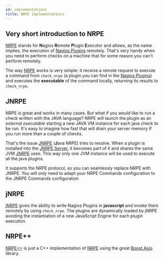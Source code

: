 ```yaml
---
id: implementations
title: NRPE Implementations
---
```


## Very short introduction to NRPE

[NRPE](https://github.com/NagiosEnterprises/nrpe) stands for **N**agios **R**emote **P**lugin **E**xecutor and allows, as
the name implies, the execution of [Nagios Plugins](https://www.nagios.org/downloads/nagios-plugins/) remotely.
That's very handy when you need to perform checks on a machine that for some reason you can't perform remotely.

The way [NRPE](https://github.com/NagiosEnterprises/nrpe) works is very simple: it receive a remote request to execute a command
from `check_nrpe` (a plugin you can find in the [Nagios Plugins](https://www.nagios.org/downloads/nagios-plugins/)) and 
executes the **executable** of the command locally, returning its results to `check_nrpe`.

## JNRPE

NRPE is great and works in many cases. But what if you would like to run a check written with the JAVA language?
NRPE will launch the plugin as an _external executable_ starting a new JAVA VM instance for each java check to be run. 
It's easy to imagine how fast that will drain your server memory if you run more than a couple of checks.

That's the issue [JNRPE](/jnrpe) (**J**ava NRPE) tries to resolve. When a plugin is installed into the 
[JNRPE Server](/jnrpe), it becomes part of it and shares the same JVM [JNRPE](/jnrpe) uses. 
This way only one JVM instance will be used to execute all the java plugins.

It supports the NRPE protocol, so you can seamlessly replace NRPE with JNRPE. You will only need to adapt your NRPE Commands
configuration to the JNRPE Commands configuration

## jNRPE

[jNRPE](/jsnrpe) gives the ability to write Nagios Plugins in **javascript** and invoke them remotely by using `check_nrpe`.
The plugins are dynamically loaded by jNRPE avoiding the instantiation of a new JavaScript Engine for each plugin
execution.

## NRPE++

[NRPE++](/nrpe_plus) is just a C++ implementation of [NRPE](https://github.com/NagiosEnterprises/nrpe) using the great 
[Boost.Asio](https://www.boost.org/doc/libs/1_72_0/doc/html/boost_asio.html) library.